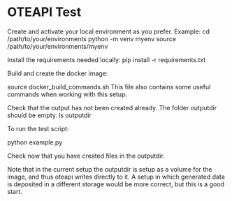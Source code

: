 # OTEAPI Test

Create and activate your local environment as you prefer.
Example:
   cd /path/to/your/environments
   python -m venv myenv
   source /path/to/your/environments/myenv

Install the requirements needed locally:
   pip install -r requirements.txt

Build and create the docker image:

   source docker_build_commands.sh
This file also contains some useful commands when working with this setup.  


Check that the output has not been created already.
The folder outputdir should be empty.
   ls outputdir

To run the test script:

   python example.py

Check now that you have created files in the outputdir.


Note that in the current setup the outputdir is setup as a volume for the image,
and thus oteapi writes directly to it.
A setup in which generated data is deposited in a different storage would be
more correct, but this is a good start.
